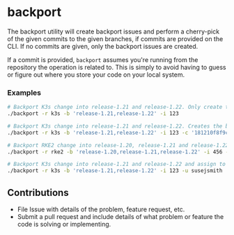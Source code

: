 # backport

The backport utility will create backport issues and perform a cherry-pick of the given commits to the given branches, if commits are provided on the CLI. If no commits are given, only the backport issues are created.

If a commit is provided, `backport` assumes you're running from the repository the operation is related to. This is simply to avoid having to guess or figure out where you store your code on your local system.

### Examples

```sh
# Backport K3s change into release-1.21 and release-1.22. Only create the backport issues.
./backport -r k3s -b 'release-1.21,release-1.22' -i 123

# Backport K3s change into release-1.21 and release-1.22. Creates the backport issues and cherry-picks the given commit id.
./backport -r k3s -b 'release-1.21,release-1.22' -i 123 -c '181210f8f9c779c26da1d9b2075bde0127302ee0'

# Backport RKE2 change into release-1.20, release-1.21 and release-1.22
./backport -r rke2 -b 'release-1.20,release-1.21,release-1.22' -i 456 -c 'cd700d9a444df8f03b8ce88cb90261ed1bc49f27'

# Backport K3s change into release-1.21 and release-1.22 and assign to given user.
./backport -r k3s -b 'release-1.21,release-1.22' -i 123 -u susejsmith
```

## Contributions

* File Issue with details of the problem, feature request, etc.
* Submit a pull request and include details of what problem or feature the code is solving or implementing.
